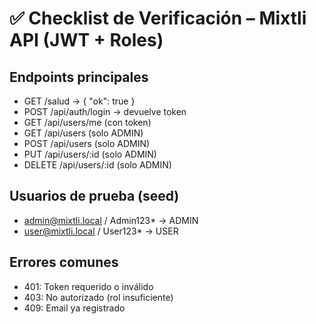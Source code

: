 
# ✅ Checklist de Verificación – Mixtli API (JWT + Roles)

## Endpoints principales
- GET /salud → { "ok": true }
- POST /api/auth/login → devuelve token
- GET /api/users/me (con token)
- GET /api/users (solo ADMIN)
- POST /api/users (solo ADMIN)
- PUT /api/users/:id (solo ADMIN)
- DELETE /api/users/:id (solo ADMIN)

## Usuarios de prueba (seed)
- admin@mixtli.local / Admin123*  → ADMIN
- user@mixtli.local / User123*    → USER

## Errores comunes
- 401: Token requerido o inválido
- 403: No autorizado (rol insuficiente)
- 409: Email ya registrado
